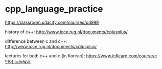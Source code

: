 # cpp_language_practice
https://classroom.udacity.com/courses/ud999

history of c++:
http://www.icce.rug.nl/documents/cplusplus/

difference between c and c++:
http://www.icce.rug.nl/documents/cplusplus/

lectures for both c++ and c (in Korean):
https://www.inflearn.com/course/c언어-두들낙서
